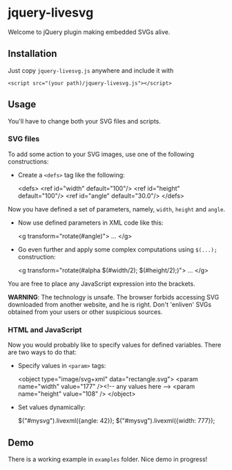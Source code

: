 # jquery-livesvg

Welcome to jQuery plugin making embedded SVGs alive.

## Installation

Just copy `jquery-livesvg.js` anywhere and include it with

    <script src="(your path)/jquery-livesvg.js"></script>


## Usage

You'll have to change both your SVG files and scripts.

### SVG files

To add some action to your SVG images, use one of the following constructions:

* Create a `<defs>` tag like the following:

    &lt;defs&gt;
      &lt;ref id="width"  default="100"/&gt;
      &lt;ref id="height" default="100"/&gt;
      &lt;ref id="angle"  default="30.0"/&gt;
    &lt;/defs&gt;

Now you have defined a set of parameters, namely, `width`, `height` and `angle`.

* Now use defined parameters in XML code like this:

  &lt;g transform="rotate(#angle)"&gt;
    ...
  &lt;/g&gt;

* Go even further and apply some complex computations using `$(...);` construction:

  &lt;g transform="rotate(#alpha $(#width/2); $(#height/2);)"&gt;
    ...
  &lt;/g&gt;

You are free to place any JavaScript expression into the brackets.

**WARNING**: The technology is unsafe. The browser forbids accessing SVG
downloaded from another website, and he is right. Don't 'enliven' SVGs obtained
from your users or other suspicious sources.

### HTML and JavaScript

Now you would probably like to specify values for defined variables. There are
two ways to do that:

* Specify values in `<param>` tags:

  &lt;object type="image/svg+xml" data="rectangle.svg"&gt;
    &lt;param name="width"  value="177" /&gt;&lt;!-- any values here --&gt;
    &lt;param name="height" value="108" /&gt;
  &lt;/object&gt;

* Set values dynamically:

  $("#mysvg").livexml({angle: 42});
  $("#mysvg").livexml({width: 777});
  
## Demo

There is a working example in `examples` folder. Nice demo in progress!